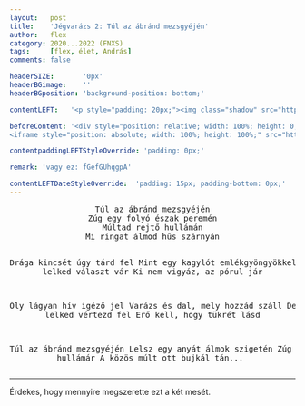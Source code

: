 ```yaml
---
layout:   post
title:    'Jégvarázs 2: Túl az ábránd mezsgyéjén'
author:   flex
category: 2020...2022 (FNXS)
tags:     [flex, élet, András]
comments: false

headerSIZE:       '0px'
headerBGimage:    ''
headerBGposition: 'background-position: bottom;'

contentLEFT:   '<p style="padding: 20px;"><img class="shadow" src="https://static.posters.cz/image/750webp/81189.webp"></p><p style="padding: 20px; padding-top: 0px;"><img class="shadow" src="https://static.posters.cz/image/750webp/83468.webp"></p>'

beforeContent: '<div style="position: relative; width: 100%; height: 0; padding-bottom: 56.25%;">
<iframe style="position: absolute; width: 100%; height: 100%;" src="https://www.youtube.com/embed/3h8Cxn8ECHo" title="YouTube video player" frameborder="0" allow="accelerometer; autoplay; clipboard-write; encrypted-media; gyroscope; picture-in-picture" allowfullscreen></iframe></div>'

contentpaddingLEFTStyleOverride: 'padding: 0px;'

remark: 'vagy ez: fGefGUhqgpA'

contentLEFTDateStyleOverride:  'padding: 15px; padding-bottom: 0px;'
---
```


<center><pre>
Túl az ábránd mezsgyéjén
Zúg egy folyó észak peremén
Múltad rejtő hullámán
Mi ringat álmod hűs szárnyán

Drága kincsét úgy tárd fel
Mint egy kagylót emlékgyöngyökkel
Szomjas lelked választ vár
Ki nem vigyáz, az pórul jár

Oly lágyan hív igéző jel
Varázs és dal, mely hozzád száll
De bátor lelked vértezd fel
Erő kell, hogy tükrét lásd

Túl az ábránd mezsgyéjén
Lelsz egy anyát álmok szigetén
Zúg az ősi hullámár
A közös múlt ott bujkál tán...
</pre></center>

<hr>

Érdekes, hogy mennyire megszerette ezt a két mesét.